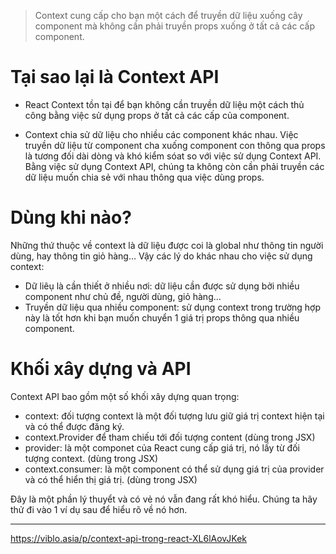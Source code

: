 > Context cung cấp cho bạn một cách để truyền dữ liệu xuống cây component mà không cần phải truyền props xuống ở tất cả các cấp component.

# Tại sao lại là Context API

- React Context tồn tại để bạn không cần truyền dữ liệu một cách thủ công bằng việc sử dụng props ở tất cả các cấp của component. 

- Context chia sử dữ liệu cho nhiều các component khác nhau. Việc truyền dữ liệu từ component cha xuống component con thông qua props là tương đối dài dòng và khó kiểm sóat so với việc sử dụng Context API. Bằng việc sử dụng Context API, chúng ta không còn cần phải truyền các dữ liệu muốn chia sẻ với nhau thông qua việc dùng props.

# Dùng khi nào?

Những thứ thuộc về context là dữ liệu được coi là global như thông tin người dùng, hay thông tin giỏ hàng... Vậy các lý do khác nhau cho việc sử dụng context:
- Dữ liêụ là cần thiết ở nhiều nơi: dữ liệu cần được sử dụng bởi nhiều component như chủ đề, người dùng, giỏ hàng...
- Truyền dữ liệu qua nhiều component: sử dụng context trong trường hợp này là tốt hơn khi bạn muốn chuyển 1 giá trị props thông qua nhiều component.

# Khối xây dựng và API

Context API bao gồm một số khối xây dựng quan trọng:

- context: đối tượng context là một đối tượng lưu giữ giá trị context hiện tại và có thể được đăng ký.
- context.Provider để tham chiếu tới đối tượng content (dùng trong JSX)
- provider: là một componet của React cung cấp giá trị, nó lấy từ đối tượng context. (dùng trong JSX)
- context.consumer: là một component có thể sử dụng giá trị của provider và có thể hiển thị giá trị. (dùng trong JSX)

Đây là một phần lý thuyểt và có vẻ nó vẫn đang rất khó hiểu. Chúng ta hãy thử đi vào 1 ví dụ sau để hiểu rõ về nó hơn.

---

https://viblo.asia/p/context-api-trong-react-XL6lAovJKek
